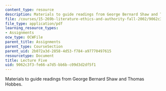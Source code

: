 ```yaml
---
content_type: resource
description: Materials to guide readings from George Bernard Shaw and Thomas Hobbes.
file: /courses/15-269b-literature-ethics-and-authority-fall-2002/9062c3f3fe66a7d5bb6bc09d3d2df5f1_lecture5.pdf
file_type: application/pdf
learning_resource_types:
- Assignments
ocw_type: OCWFile
parent_title: Assignments
parent_type: CourseSection
parent_uid: 2b072a3d-2858-4d53-f784-a97770497615
resourcetype: Document
title: Lecture Five
uid: 9062c3f3-fe66-a7d5-bb6b-c09d3d2df5f1
---
```

Materials to guide readings from George Bernard Shaw and Thomas Hobbes.

